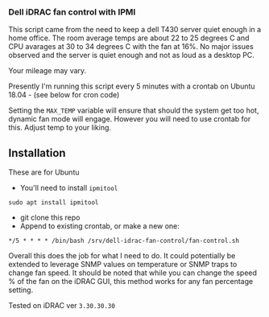 ### Dell iDRAC fan control with IPMI

This script came from the need to keep a dell T430 server quiet enough in a home office.
The room average temps are about 22 to 25 degrees C and CPU avarages at 30 to 34 degrees C with the fan at 16%. No major issues observed and
the server is quiet enough and not as loud as a desktop PC.

Your mileage may vary.

Presently I'm running this script every 5 minutes with a crontab on Ubuntu 18.04 - (see below for cron code)

Setting the `MAX_TEMP` variable will ensure that should the system get too hot, dynamic fan mode will engage. However you will need to use crontab for this. Adjust temp to your liking.

## Installation
These are for Ubuntu

 - You'll need to install `ipmitool`

```
sudo apt install ipmitool
```

 - git clone this repo
 - Append to existing crontab, or make a new one:

```
*/5 * * * * /bin/bash /srv/dell-idrac-fan-control/fan-control.sh
```

Overall this does the job for what I need to do.
It could potentially be extended to leverage SNMP values
on temperature or SNMP traps to change fan speed.
It should be noted that while you can change the speed % of the fan on the iDRAC GUI, this method works for any fan percentage setting.

Tested on iDRAC ver `3.30.30.30`
